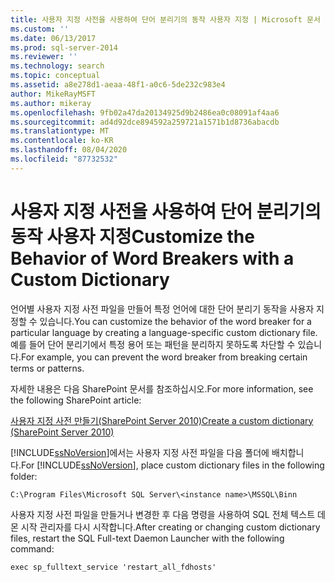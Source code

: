 ```yaml
---
title: 사용자 지정 사전을 사용하여 단어 분리기의 동작 사용자 지정 | Microsoft 문서
ms.custom: ''
ms.date: 06/13/2017
ms.prod: sql-server-2014
ms.reviewer: ''
ms.technology: search
ms.topic: conceptual
ms.assetid: a8e278d1-aeaa-48f1-a0c6-5de232c983e4
author: MikeRayMSFT
ms.author: mikeray
ms.openlocfilehash: 9fb02a47da20134925d9b2486ea0c08091af4aa6
ms.sourcegitcommit: ad4d92dce894592a259721a1571b1d8736abacdb
ms.translationtype: MT
ms.contentlocale: ko-KR
ms.lasthandoff: 08/04/2020
ms.locfileid: "87732532"
---
```

# <a name="customize-the-behavior-of-word-breakers-with-a-custom-dictionary"></a><span data-ttu-id="02193-102">사용자 지정 사전을 사용하여 단어 분리기의 동작 사용자 지정</span><span class="sxs-lookup"><span data-stu-id="02193-102">Customize the Behavior of Word Breakers with a Custom Dictionary</span></span>
  <span data-ttu-id="02193-103">언어별 사용자 지정 사전 파일을 만들어 특정 언어에 대한 단어 분리기 동작을 사용자 지정할 수 있습니다.</span><span class="sxs-lookup"><span data-stu-id="02193-103">You can customize the behavior of the word breaker for a particular language by creating a language-specific custom dictionary file.</span></span> <span data-ttu-id="02193-104">예를 들어 단어 분리기에서 특정 용어 또는 패턴을 분리하지 못하도록 차단할 수 있습니다.</span><span class="sxs-lookup"><span data-stu-id="02193-104">For example, you can prevent the word breaker from breaking certain terms or patterns.</span></span>  
  
 <span data-ttu-id="02193-105">자세한 내용은 다음 SharePoint 문서를 참조하십시오.</span><span class="sxs-lookup"><span data-stu-id="02193-105">For more information, see the following SharePoint article:</span></span>  
  
 [<span data-ttu-id="02193-106">사용자 지정 사전 만들기(SharePoint Server 2010)</span><span class="sxs-lookup"><span data-stu-id="02193-106">Create a custom dictionary (SharePoint Server 2010)</span></span>](https://go.microsoft.com/fwlink/?LinkId=215011)  
  
 <span data-ttu-id="02193-107">[!INCLUDE[ssNoVersion](../../includes/ssnoversion-md.md)]에서는 사용자 지정 사전 파일을 다음 폴더에 배치합니다.</span><span class="sxs-lookup"><span data-stu-id="02193-107">For [!INCLUDE[ssNoVersion](../../includes/ssnoversion-md.md)], place custom dictionary files in the following folder:</span></span>  
  
 `C:\Program Files\Microsoft SQL Server\<instance name>\MSSQL\Binn`  
  
 <span data-ttu-id="02193-108">사용자 지정 사전 파일을 만들거나 변경한 후 다음 명령을 사용하여 SQL 전체 텍스트 데몬 시작 관리자를 다시 시작합니다.</span><span class="sxs-lookup"><span data-stu-id="02193-108">After creating or changing custom dictionary files, restart the SQL Full-text Daemon Launcher with the following command:</span></span>  
  
 `exec sp_fulltext_service 'restart_all_fdhosts'`  
  
  
